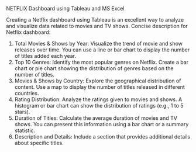 NETFLIX Dashboard using Tableau and MS Excel

Creating a Netflix dashboard using Tableau is an excellent way to analyze and visualize data related to movies and TV shows. Concise description for Netflix dashboard:
1.	Total Movies & Shows by Year: Visualize the trend of movie and show releases over time. You can use a line or bar chart to display the number of titles added each year.
2.	Top 10 Genres: Identify the most popular genres on Netflix. Create a bar chart or pie chart showing the distribution of genres based on the number of titles. 
3.	Movies & Shows by Country: Explore the geographical distribution of content. Use a map to display the number of titles released in different countries.
4.	Rating Distribution: Analyze the ratings given to movies and shows. A histogram or bar chart can show the distribution of ratings (e.g., 1 to 5 stars).
5.	Duration of Titles: Calculate the average duration of movies and TV shows. You can present this information using a bar chart or a summary statistic.
6.	Description and Details: Include a section that provides additional details about specific titles.
